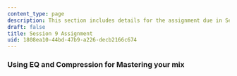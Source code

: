 ```yaml
---
content_type: page
description: This section includes details for the assignment due in Session 9.
draft: false
title: Session 9 Assignment
uid: 1808ea10-44bd-47b9-a226-decb2166c674
---
```

### Using EQ and Compression for Mastering your mix
